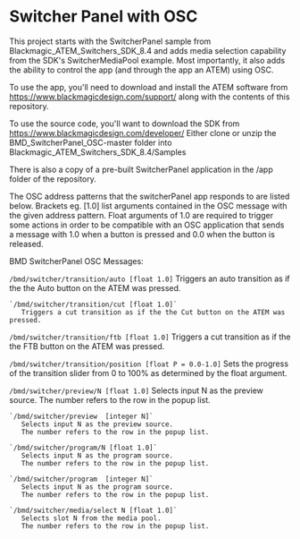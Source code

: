# Switcher Panel with OSC

This project starts with the SwitcherPanel sample from Blackmagic_ATEM_Switchers_SDK_8.4 and adds media selection capability from the SDK's SwitcherMediaPool example. Most importantly, it also adds the ability to control the app (and through the app an ATEM) using OSC.

To use the app, you'll need to download and install the ATEM software from https://www.blackmagicdesign.com/support/ along with the contents of this repository.

To use the source code, you'll want to download the SDK from https://www.blackmagicdesign.com/developer/  Either clone or unzip the BMD_SwitcherPanel_OSC-master folder into Blackmagic_ATEM_Switchers_SDK_8.4/Samples

There is also a copy of a pre-built SwitcherPanel application in the /app folder of the repository.

The OSC address patterns that the switcherPanel app responds to are listed below.  Brackets eg. [1.0] list arguments contained in the OSC message with the given address pattern.  Float arguments of 1.0 are required to trigger some actions in order to be compatible with an OSC application that sends a message with 1.0 when a button is pressed and 0.0 when the button is released.

   BMD SwitcherPanel OSC Messages:

   `/bmd/switcher/transition/auto [float 1.0]`
       Triggers an auto transition as if the the Auto button on the ATEM was pressed.
       
    `/bmd/switcher/transition/cut [float 1.0]`
       Triggers a cut transition as if the the Cut button on the ATEM was pressed.

   `/bmd/switcher/transition/ftb [float 1.0]`
       Triggers a cut transition as if the the FTB button on the ATEM was pressed.

   `/bmd/switcher/transition/position [float P = 0.0-1.0]`
       Sets the progress of the transition slider from 0 to 100%
       as determined by the float argument.

   `/bmd/switcher/preview/N [float 1.0]`
       Selects input N as the preview source.
       The number refers to the row in the popup list.
       
	`/bmd/switcher/preview  [integer N]`
       Selects input N as the preview source.
       The number refers to the row in the popup list.
       
    `/bmd/switcher/program/N [float 1.0]`
       Selects input N as the program source.
       The number refers to the row in the popup list.
       
	`/bmd/switcher/program  [integer N]`
       Selects input N as the program source.
       The number refers to the row in the popup list.
       
    `/bmd/switcher/media/select N [float 1.0]`
       Selects slot N from the media pool.
       The number refers to the row in the popup list.

  
